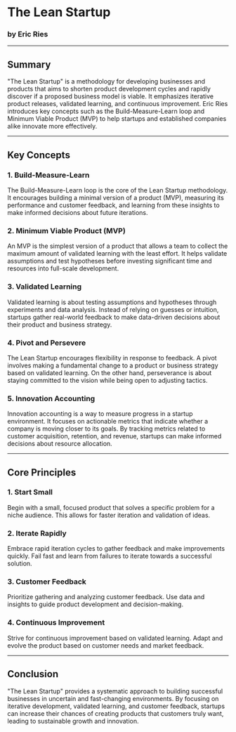 # The Lean Startup

### by Eric Ries

---

## Summary

"The Lean Startup" is a methodology for developing businesses and products that aims to shorten product development cycles and rapidly discover if a proposed business model is viable. It emphasizes iterative product releases, validated learning, and continuous improvement. Eric Ries introduces key concepts such as the Build-Measure-Learn loop and Minimum Viable Product (MVP) to help startups and established companies alike innovate more effectively.

---

## Key Concepts

### 1. Build-Measure-Learn

The Build-Measure-Learn loop is the core of the Lean Startup methodology. It encourages building a minimal version of a product (MVP), measuring its performance and customer feedback, and learning from these insights to make informed decisions about future iterations.

### 2. Minimum Viable Product (MVP)

An MVP is the simplest version of a product that allows a team to collect the maximum amount of validated learning with the least effort. It helps validate assumptions and test hypotheses before investing significant time and resources into full-scale development.

### 3. Validated Learning

Validated learning is about testing assumptions and hypotheses through experiments and data analysis. Instead of relying on guesses or intuition, startups gather real-world feedback to make data-driven decisions about their product and business strategy.

### 4. Pivot and Persevere

The Lean Startup encourages flexibility in response to feedback. A pivot involves making a fundamental change to a product or business strategy based on validated learning. On the other hand, perseverance is about staying committed to the vision while being open to adjusting tactics.

### 5. Innovation Accounting

Innovation accounting is a way to measure progress in a startup environment. It focuses on actionable metrics that indicate whether a company is moving closer to its goals. By tracking metrics related to customer acquisition, retention, and revenue, startups can make informed decisions about resource allocation.

---

## Core Principles

### 1. Start Small

Begin with a small, focused product that solves a specific problem for a niche audience. This allows for faster iteration and validation of ideas.

### 2. Iterate Rapidly

Embrace rapid iteration cycles to gather feedback and make improvements quickly. Fail fast and learn from failures to iterate towards a successful solution.

### 3. Customer Feedback

Prioritize gathering and analyzing customer feedback. Use data and insights to guide product development and decision-making.

### 4. Continuous Improvement

Strive for continuous improvement based on validated learning. Adapt and evolve the product based on customer needs and market feedback.

---

## Conclusion

"The Lean Startup" provides a systematic approach to building successful businesses in uncertain and fast-changing environments. By focusing on iterative development, validated learning, and customer feedback, startups can increase their chances of creating products that customers truly want, leading to sustainable growth and innovation.
